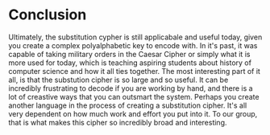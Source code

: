 # Conclusion

Ultimately, the substitution cypher is still applicabale and useful today, given you create a complex polyalphabetic key to encode with. In it's past, it was capable of taking military orders in the Caesar Cipher or simply what it is more used for today, which is teaching aspiring students about history of computer science and how it all ties together. The most interesting part of it all, is that the substution cipher is so large and so useful. It can be incredibly frustrating to decode if you are working by hand, and there is a lot of creastive ways that you can outsmart the system. Perhaps you create another language in the process of creating a substitution cipher. It's all very dependent on how much work and effort you put into it. To our group, that is what makes this cipher so incredibly broad and interesting.
